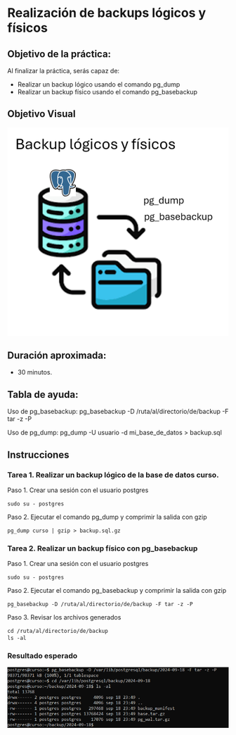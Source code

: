 # Realización de backups lógicos y físicos

## Objetivo de la práctica:
Al finalizar la práctica, serás capaz de:
- Realizar un backup lógico usando el comando pg_dump
- Realizar un backup físico usando el comando pg_basebackup

## Objetivo Visual 
 
![diagrama1](../images/lab4/img1.png)

## Duración aproximada:
- 30 minutos.

## Tabla de ayuda:
Uso de pg_basebackup:
pg_basebackup -D /ruta/al/directorio/de/backup -F tar -z -P

Uso de pg_dump:
pg_dump -U usuario -d mi_base_de_datos > backup.sql

## Instrucciones 
<!-- Proporciona pasos detallados sobre cómo configurar y administrar sistemas, implementar soluciones de software, realizar pruebas de seguridad, o cualquier otro escenario práctico relevante para el campo de la tecnología de la información -->
### Tarea 1. Realizar un backup lógico de la base de datos curso.
Paso 1. Crear una sesión con el usuario postgres
```shell
sudo su - postgres
```

Paso 2. Ejecutar el comando pg_dump y comprimir la salida con gzip
```shell
pg_dump curso | gzip > backup.sql.gz
```

### Tarea 2. Realizar un backup físico con pg_basebackup
Paso 1. Crear una sesión con el usuario postgres
```shell
sudo su - postgres
```

Paso 2. Ejecutar el comando pg_basebackup y comprimir la salida con gzip
```shell
pg_basebackup -D /ruta/al/directorio/de/backup -F tar -z -P
```

Paso 3. Revisar los archivos generados
```shell
cd /ruta/al/directorio/de/backup
ls -al
```


### Resultado esperado
![imagen resultado](../images/lab4/img2.png)
